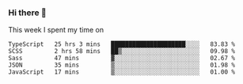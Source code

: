 ### Hi there 👋

<!--
**qiruohan/qiruohan** is a ✨ _special_ ✨ repository because its `README.md` (this file) appears on your GitHub profile.

Here are some ideas to get you started:

- 🔭 I’m currently working on ...
- 🌱 I’m currently learning ...
- 👯 I’m looking to collaborate on ...
- 🤔 I’m looking for help with ...
- 💬 Ask me about ...
- 📫 How to reach me: ...
- 😄 Pronouns: ...
- ⚡ Fun fact: ...
-->

This week I spent my time on 
<!--START_SECTION:waka-->
```text
TypeScript   25 hrs 3 mins   █████████████████████░░░░   83.83 % 
SCSS         2 hrs 58 mins   ██▒░░░░░░░░░░░░░░░░░░░░░░   09.98 % 
Sass         47 mins         ▓░░░░░░░░░░░░░░░░░░░░░░░░   02.67 % 
JSON         35 mins         ▒░░░░░░░░░░░░░░░░░░░░░░░░   01.98 % 
JavaScript   17 mins         ▒░░░░░░░░░░░░░░░░░░░░░░░░   01.00 % 
```
<!--END_SECTION:waka-->
